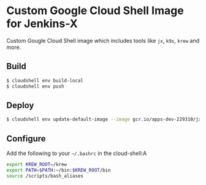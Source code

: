 # Custom Google Cloud Shell Image for Jenkins-X

Custom Gougle Cloud Shell image which includes tools like `jx`, `k9s`, `krew` and more.

## Build

```bash
$ cloudshell env build-local
$ cloudshell env push
```

## Deploy

```bash
$ cloudshell env update-default-image --image gcr.io/apps-dev-229310/jx-cloud-shell:latest
```

## Configure

Add the following to your `~/.bashrc` in the cloud-shell:A

```bash
export KREW_ROOT=/krew
export PATH=$PATH:~/bin:$KREW_ROOT/bin
source /scripts/bash_aliases
```
